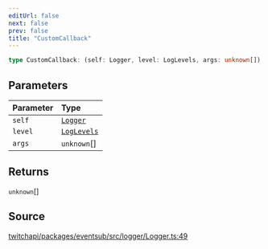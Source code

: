 ```yaml
---
editUrl: false
next: false
prev: false
title: "CustomCallback"
---
```


```ts
type CustomCallback: (self: Logger, level: LogLevels, args: unknown[]) => unknown[];
```

## Parameters

| Parameter | Type |
| :------ | :------ |
| `self` | [`Logger`](../classes/Logger.md) |
| `level` | [`LogLevels`](../enumerations/LogLevels.md) |
| `args` | `unknown`[] |

## Returns

`unknown`[]

## Source

[twitchapi/packages/eventsub/src/logger/Logger.ts:49](https://github.com/pablornc/twitchapi//blob/b274026/packages/eventsub/src/logger/Logger.ts#L49)
